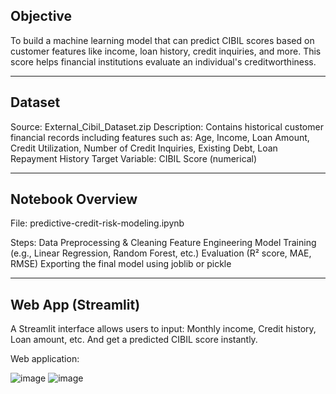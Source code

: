 ## Objective 
To build a machine learning model that can predict CIBIL scores based on customer features like income, loan history, credit inquiries, and more. This score helps financial institutions evaluate an individual's creditworthiness.

--- 

## Dataset
Source: External_Cibil_Dataset.zip
Description: Contains historical customer financial records including features such as:
Age, Income, Loan Amount, Credit Utilization, Number of Credit Inquiries, Existing Debt, Loan Repayment History
Target Variable: CIBIL Score (numerical)

---

## Notebook Overview
File: predictive-credit-risk-modeling.ipynb

Steps:
Data Preprocessing & Cleaning
Feature Engineering
Model Training (e.g., Linear Regression, Random Forest, etc.)
Evaluation (R² score, MAE, RMSE)
Exporting the final model using joblib or pickle

---

## Web App (Streamlit)
A Streamlit interface allows users to input:
Monthly income, Credit history, Loan amount, etc.
And get a predicted CIBIL score instantly.

Web application:

![image](https://github.com/user-attachments/assets/8f7d2343-40ed-4352-8a32-052d3e404400)
![image](https://github.com/user-attachments/assets/e931d25d-766f-44da-a3ee-350b1cf8923c)




